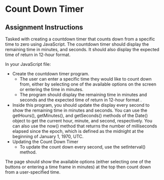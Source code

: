 # Count Down Timer

## Assignment Instructions

Tasked with creating a countdown timer that counts down from a specific time to zero using JavaScript. The countdown timer should display the remaining time in minutes, and seconds. It should also display the expected time of return in 12-hour format.

In your JavaScript file:

- Create the countdown timer program.
  - The user can enter a specific time they would like to count down from, either by selecting one of the available options on the screen or entering the time in minutes.
  - The program should display the remaining time in minutes and seconds and the expected time of return in 12-hour format .
- Inside this program, you should update the display every second to show the remaining time in minutes and seconds. You can use the getHours(), getMinutes(), and getSeconds() methods of the Date() object to get the current hour, minute, and second, respectively. You can also use the now() method that returns the number of milliseconds elapsed since the epoch, which is defined as the midnight at the beginning of January 1, 1970, UTC.
- Updating the Count Down Timer
  - To update the count down every second, use the setInterval() method.

The page should show the available options (either selecting one of the buttons or entering a time frame in minutes) at the top then count down from a user-specified time.

